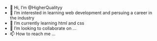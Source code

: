 - 👋 Hi, I’m @HigherQualityy
- 👀 I’m interested in learning web development and persuing a career in the industry
- 🌱 I’m currently learning html and css
- 💞️ I’m looking to collaborate on ...
- 📫 How to reach me ...

<!---
HigherQualityy/HigherQualityy is a ✨ special ✨ repository because its `README.md` (this file) appears on your GitHub profile.
You can click the Preview link to take a look at your changes.
--->

